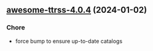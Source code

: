 

## [awesome-ttrss-4.0.4](https://github.com/truecharts/charts/compare/awesome-ttrss-4.0.3...awesome-ttrss-4.0.4) (2024-01-02)

### Chore



- force bump to ensure up-to-date catalogs